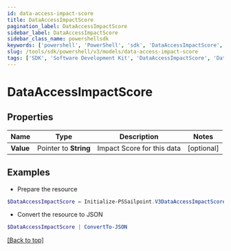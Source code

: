 ```yaml
---
id: data-access-impact-score
title: DataAccessImpactScore
pagination_label: DataAccessImpactScore
sidebar_label: DataAccessImpactScore
sidebar_class_name: powershellsdk
keywords: ['powershell', 'PowerShell', 'sdk', 'DataAccessImpactScore', 'DataAccessImpactScore'] 
slug: /tools/sdk/powershell/v3/models/data-access-impact-score
tags: ['SDK', 'Software Development Kit', 'DataAccessImpactScore', 'DataAccessImpactScore']
---
```



# DataAccessImpactScore

## Properties

Name | Type | Description | Notes
------------ | ------------- | ------------- | -------------
**Value** |  Pointer to **String** | Impact Score for this data | [optional] 

## Examples

- Prepare the resource
```powershell
$DataAccessImpactScore = Initialize-PSSailpoint.V3DataAccessImpactScore  -Value Medium
```

- Convert the resource to JSON
```powershell
$DataAccessImpactScore | ConvertTo-JSON
```


[[Back to top]](#) 


